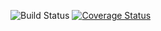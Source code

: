 ![Build Status](https://github.com/skieninger/Stochastic_Dynamics/workflows/Pytest/badge.svg)
[![Coverage Status](https://coveralls.io/repos/github/skieninger/Stochastic_Dynamics/workflows/Pytest/badge.svg?branch=master)](https://coveralls.io/github/skieninger/Stochastic_Dynamics/workflows/Pytest/badge.svg?branch=master)
